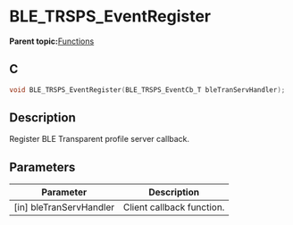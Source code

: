 # BLE\_TRSPS\_EventRegister

**Parent topic:**[Functions](GUID-F2B79C4B-C9B0-4E6E-8BCB-27F5C6A822DA.md)

## C

```c
void BLE_TRSPS_EventRegister(BLE_TRSPS_EventCb_T bleTranServHandler);
```

## Description

Register BLE Transparent profile server callback.

## Parameters

|Parameter|Description|
|---------|-----------|
|\[in\] bleTranServHandler|Client callback function.|

